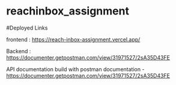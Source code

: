 # reachinbox_assignment
#Deployed Links

frontend : https://reach-inbox-assignment.vercel.app/

Backend : https://documenter.getpostman.com/view/31971527/2sA35D43FE

API documentation build with postman documentation - https://documenter.getpostman.com/view/31971527/2sA35D43FE
